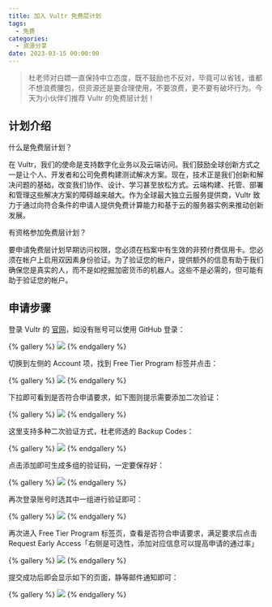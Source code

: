 ```yaml
---
title: 加入 Vultr 免费层计划
tags:
  - 免费
categories:
  - 资源分享
date: 2023-03-15 00:00:00
---
```


> 杜老师对白嫖一直保持中立态度，既不鼓励也不反对，毕竟可以省钱，谁都不想浪费腰包，但资源还是要合理使用，不要浪费，更不要有破坏行为。今天为小伙伴们推荐 Vultr 的免费层计划！

<!-- more -->

## 计划介绍

什么是免费层计划？

在 Vultr，我们的使命是支持数字化业务以及云端访问。我们鼓励全球创新方式之一是让个人、开发者和公司免费构建测试解决方案。现在，技术正是我们创新和解决问题的基础，改变我们协作、设计、学习甚至放松方式。云端构建、托管、部署和管理这些解决方案的障碍越来越大。作为全球最大独立云服务提供商，Vultr 致力于通过向符合条件的申请人提供免费计算能力和基于云的服务器实例来推动创新发展。

有资格参加免费层计划？

要申请免费层计划早期访问权限，您必须在档案中有生效的非预付费信用卡。您必须在帐户上启用双因素身份验证。为了验证您的帐户，提供额外的信息有助于我们确保您是真实的人，而不是如挖掘加密货币的机器人。这些不是必需的，但可能有助于验证您的帐户。

## 申请步骤

登录 Vultr 的 [官网](https://www.vultr.com/?ref=8553292)，如没有账号可以使用 GitHub 登录：

{% gallery %}
![](https://cdn.dusays.com/2023/03/565-1.jpg)
{% endgallery %}

切换到左侧的 Account 项，找到 Free Tier Program 标签并点击：

{% gallery %}
![](https://cdn.dusays.com/2023/03/565-2.jpg)
{% endgallery %}

下拉即可看到是否符合申请要求，如下图则提示需要添加二次验证：

{% gallery %}
![](https://cdn.dusays.com/2023/03/565-3.jpg)
{% endgallery %}

这里支持多种二次验证方式，杜老师选的 Backup Codes：

{% gallery %}
![](https://cdn.dusays.com/2023/03/565-4.jpg)
{% endgallery %}

点击添加即可生成多组的验证码，一定要保存好：

{% gallery %}
![](https://cdn.dusays.com/2023/03/565-5.jpg)
{% endgallery %}

再次登录账号时选其中一组进行验证即可：

{% gallery %}
![](https://cdn.dusays.com/2023/03/565-6.jpg)
{% endgallery %}

再次进入 Free Tier Program 标签页，查看是否符合申请要求，满足要求后点击 Request Early Access「右侧是可选性，添加对应信息可以提高申请的通过率」

{% gallery %}
![](https://cdn.dusays.com/2023/03/565-7.jpg)
{% endgallery %}

提交成功后即会显示如下的页面，静等邮件通知即可：

{% gallery %}
![](https://cdn.dusays.com/2023/03/565-8.jpg)
{% endgallery %}
